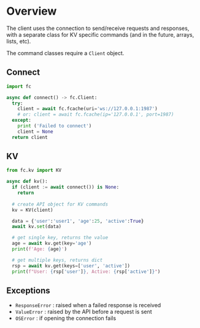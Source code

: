 # Overview

The client uses the connection to send/receive requests and responses, with a separate class for KV specific commands (and in the future, arrays, lists, etc).

The command classes require a `Client` object.

## Connect
```py
import fc

async def connect() -> fc.Client:
  try:
    client = await fc.fcache(uri='ws://127.0.0.1:1987')
    # or: client = await fc.fcache(ip='127.0.0.1', port=1987)
  except:
    print ('Failed to connect')
    client = None
  return client
```

## KV
```py
from fc.kv import KV

async def kv():
  if (client := await connect()) is None:
    return
  
  # create API object for KV commands
  kv = KV(client)

  data = {'user':'user1', 'age':25, 'active':True}
  await kv.set(data)

  # get single key, returns the value
  age = await kv.get(key='age')
  print(f'Age: {age}')

  # get multiple keys, returns dict
  rsp = await kv.get(keys=['user', 'active'])
  print(f"User: {rsp['user']}, Active: {rsp['active']}")
```


## Exceptions

- `ResponseError` : raised when a failed response is received
- `ValueError` : raised by the API before a request is sent
- `OSError` : if opening the connection fails
